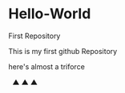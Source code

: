# Hello-World
First Repository

This is my first github Repository 

here's almost a triforce 


  ▲
 ▲ ▲
 
 
 
